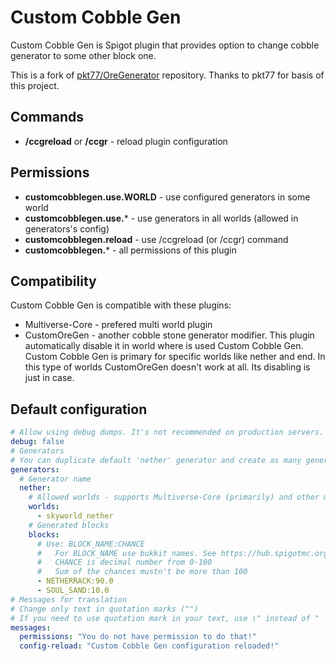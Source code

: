 # Custom Cobble Gen

Custom Cobble Gen is Spigot plugin that provides option to change cobble generator to some other block one.

This is a fork of [pkt77/OreGenerator](https://github.com/pkt77/OreGenerator) repository. Thanks to pkt77 for basis of this project.

## Commands
- **/ccgreload** or **/ccgr** - reload plugin configuration

## Permissions
- **customcobblegen.use.WORLD** - use configured generators in some world  
- **customcobblegen.use.*** - use generators in all worlds (allowed in generators's config)
- **customcobblegen.reload** - use /ccgreload (or /ccgr) command
- **customcobblegen.*** - all permissions of this plugin

## Compatibility
Custom Cobble Gen is compatible with these plugins:
- Multiverse-Core - prefered multi world plugin
- CustomOreGen - another cobble stone generator modifier. This plugin automatically disable it in world where is used Custom Cobble Gen. Custom Cobble Gen is primary for specific worlds like nether and end. In this type of worlds CustomOreGen doesn't work at all. Its disabling is just in case.

## Default configuration
```YAML
# Allow using debug dumps. It's not recommended on production servers.
debug: false
# Generators
# You can duplicate default 'nether' generator and create as many generators as you want
generators:
  # Generator name
  nether:
    # Allowed worlds - supports Multiverse-Core (primarily) and other multi world plugins
    worlds:
      - skyworld_nether
    # Generated blocks
    blocks:
      # Use: BLOCK_NAME:CHANCE
      #   For BLOCK_NAME use bukkit names. See https://hub.spigotmc.org/javadocs/bukkit/org/bukkit/Material.html.
      #   CHANCE is decimal number from 0-100
      #   Sum of the chances mustn't be more than 100
      - NETHERRACK:90.0
      - SOUL_SAND:10.0
# Messages for translation
# Change only text in quotation marks ("")
# If you need to use quotation mark in your text, use \" instead of "
messages:
  permissions: "You do not have permission to do that!"
  config-reload: "Custom Cobble Gen configuration reloaded!"
```
